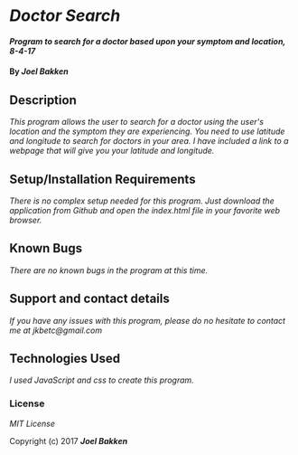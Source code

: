 # _Doctor Search_

#### _Program to search for a doctor based upon your symptom and location, 8-4-17_

#### By _**Joel Bakken**_

## Description

_This program allows the user to search for a doctor using the user's location and the symptom they are experiencing. You need to use latitude and longitude to search for doctors in your area. I have included a link to a webpage that will give you your latitude and longitude._

## Setup/Installation Requirements

_There is no complex setup needed for this program. Just download the application from Github and open the index.html file in your favorite web browser._

## Known Bugs

_There are no known bugs in the program at this time._

## Support and contact details

_If you have any issues with this program, please do no hesitate to contact me at jkbetc@gmail.com_

## Technologies Used

_I used JavaScript and css to create this program._

### License

*MIT License*

Copyright (c) 2017 **_Joel Bakken_**
